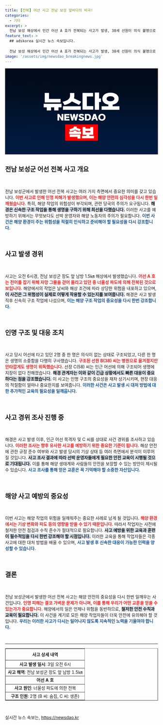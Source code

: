 ```yaml
---
title: [전복] 어선 사고 전남 보성 앞바다의 비극!
categories:
  - 기타
excerpt: >
  전남 보성 해상에서 민간 어선 A 호가 전복되는 사고가 발생, 38세 선원이 의식 불명으로 사망하고 58세 선장은 구조됐다. 해경은 사고 경위를 조사 중이다.
feature_text: >
  ## adskorea 실시간 뉴스 속보입니다.

  전남 보성 해상에서 민간 어선 A 호가 전복되는 사고가 발생, 38세 선원이 의식 불명으로 사망하고 58세 선장은 구조됐다. 해경은 사고 경위를 조사 중이다.
image: '/assets/img/newsdao_breakingnews.jpg'
---
```


<p><img src="/assets/img/newsdao_breakingnews.jpg" alt="adskorea 속보" /></p>

<h2>전남 보성군 어선 전복 사고 개요</h2>

<p data-ke-size="size16">&nbsp;</p>

<p>전남 보성군에서 발생한 어선 전복 사고는 여러 가지 측면에서 중요한 의미를 갖고 있습니다. <b><span style="color: #ee2323;">이번 사고로 인해 인명 피해가 발생했으며, 이는 해양 안전의 심각성을 다시 한번 일깨웠습니다.</span></b> 특히, 해양 작업의 위험성이 부각되며, 관련 당국의 주의가 요구됩니다. <b><span style="background-color: #21538527;">해경은 신속한 구조 작업을 통해 생명을 구하기 위해 최선을 다했습니다.</span></b> 이러한 사고를 예방하기 위해서는 무엇보다도 선박 운영자와 해양 노동자의 주의가 필요합니다. <b><span style="color: #1a5490;">이번 사건은 해양 환경이 주는 위험성을 적절히 인식하고 준비해야 할 필요성을 다시 강조합니다.</span></b></p>

<p data-ke-size="size16">&nbsp;</p>

<h2>사고 발생 경위</h2>

<p data-ke-size="size16">&nbsp;</p>

<p>사고는 오전 6시경, 전남 보성군 장도 앞 남방 1.5㎞ 해상에서 발생했습니다. <b><span style="color: #ee2323;">어선 A 호는 전어를 잡기 위해 자망 그물을 걷어 올리고 있던 중 너울성 파도에 의해 전복된 것으로 보입니다.</span></b> 해양에서의 작업은 날씨와 해상 조건에 따라 상당한 위험을 내포하고 있으며, <b><span style="background-color: #21538527;">이 사건은 그 위험성이 실제로 어떻게 작용할 수 있는지를 보여줍니다.</span></b> 해경은 사고 발생 직후 신속히 구조 작업에 나섰으며, <b><span style="color: #1a5490;">이는 해양 구조 작업의 중요성을 다시 한번 강조합니다.</span></b></p>

<p data-ke-size="size16">&nbsp;</p>

<h2>인명 구조 및 대응 조치</h2>

<p data-ke-size="size16">&nbsp;</p>

<p>사고 당시 어선에 타고 있던 2명 중 한 명은 의식이 없는 상태로 구조되었고, 다른 한 명은 생명의 소중함을 다행히 구사했습니다. <b><span style="color: #ee2323;">구조된 선원 B(38) 씨는 병원으로 옮겨졌지만 안타깝게도 생명이 위독했습니다.</span></b> 선장 C(58) 씨는 인근 어선에 의해 구조되어 생명에 지장이 없다 전해졌습니다. <b><span style="background-color: #21538527;">해경 관계자는 이와 같이 긴급 상황에서도 빠른 대응이 중요하다는 점을 강조했습니다.</span></b> 이 사고는 인명 구조의 중요성을 재차 상기시키며, 현장 대응의 적절함이 얼마나 중요한지를 보여줍니다. <b><span style="color: #1a5490;">이러한 사건은 사고 발생 시 대처 방법에 대한 추가적인 교육의 필요성을 일깨웁니다.</span></b></p>

<p data-ke-size="size16">&nbsp;</p>

<h2>사고 경위 조사 진행 중</h2>

<p data-ke-size="size16">&nbsp;</p>

<p>해경은 사고 발생 이후, 인근 어선 목격자 및 C 씨를 상대로 사건 경위를 조사하고 있습니다. <b><span style="color: #ee2323;">이러한 조사는 향후 유사한 사고를 예방하기 위한 중요한 기준이 됩니다.</span></b> 해상 안전에 관한 규정 준수 여부와 사고 발생 당시의 기상 상태 등 여러 측면에서 분석이 이루어질 것입니다. <b><span style="background-color: #21538527;">사고 조사 결과에 따라 선박 운영자들에게 필요한 안전 교육이 시행될 것으로 기대됩니다.</span></b> 이를 통해 해양 생태계와 사람들의 안전을 보장할 수 있는 방안이 제시될 수 있습니다. <b><span style="color: #1a5490;">사고 조사를 통해 얻은 교훈은 꼭 기억해야 할 소중한 자산입니다.</span></b></p>

<p data-ke-size="size16">&nbsp;</p>

<h2>해양 사고 예방의 중요성</h2>

<p data-ke-size="size16">&nbsp;</p>

<p>이번 사고는 해양 작업의 위험을 일깨워주는 중요한 사례로 남게 될 것입니다. <b><span style="color: #ee2323;">해양 환경에서는 기상 변화와 파도 등의 영향을 받을 수 있기 때문입니다.</span></b> 따라서 작업자는 사전에 철저한 안전 점검과 수칙 준수가 절대적으로 필요합니다. <b><span style="background-color: #21538527;">사고 예방을 위한 교육과 훈련이 필수적임을 다시 한번 강조해야 할 시점입니다.</span></b> 이러한 교육을 통해 작업자들은 각종 사고에 대한 대처 방법을 배울 수 있으며, <b><span style="color: #1a5490;">사고 발생 후 신속한 대응이 가능한 인력을 양성할 수 있습니다.</span></b></p>

<p data-ke-size="size16">&nbsp;</p>

<h2>결론</h2>

<p data-ke-size="size16">&nbsp;</p>

<p>전남 보성군에서 발생한 어선 전복 사고는 해양 안전의 중요성을 다시 한번 일깨우는 사건입니다. <b><span style="color: #ee2323;">인명 피해는 결코 가벼운 문제가 아니며, 이를 통해 우리가 어떤 교훈을 얻을 수 있는가가 중요합니다.</span></b> 해양에서의 일은 언제나 위험을 동반하므로, <b><span style="background-color: #21538527;">철저한 안전 수칙과 교육이 필요합니다.</span></b> 이 사건을 계기로 모든 해양 작업자들이 더욱 안전에 유의해야 할 것입니다. <b><span style="color: #1a5490;">우리는 이러한 사고가 다시는 일어나지 않도록 지속적인 노력을 기울여야 합니다.</span></b> </p>

<p data-ke-size="size16">&nbsp;</p>

<hr>

<table style="width: 100%;" border="1">
    <tr>
        <th style="text-align: center; height: 30px;">사고 상세 내역</th>
    </tr>
    <tr>
        <td style="text-align: center; height: 17px;"><b>사고 발생 일시</b>: 3일 오전 6시 </td>
    </tr>
    <tr>
        <td style="text-align: center; height: 17px;"><b>사고 해역</b>: 전남 보성군 장도 앞 남방 1.5㎞ </td>
    </tr>
    <tr>
        <td style="text-align: center; height: 17px;"><b>어선 A 호</b> </td>
    </tr>
    <tr>
        <td style="text-align: center; height: 17px;"><b>사고 원인</b>: 너울성 파도에 의한 전복 </td>
    </tr>
    <tr>
        <td style="text-align: center; height: 17px;"><b>구조 인원</b>: 2명 (B 씨: 숨짐, C 씨: 생존)</td>
    </tr>
</table>

<p data-ke-size="size16">&nbsp;</p>
실시간 뉴스 속보는, <a href="https://newsdao.kr" rel="dofollow">https://newsdao.kr</a>


